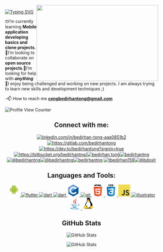<img src="https://media0.giphy.com/media/fc8vjg5dxqkMM/giphy.gif" align="right" width="400" height="250">

[![Typing SVG](https://readme-typing-svg.herokuapp.com?color=%2347DCFF&lines=Always+learning+new+things;Backend+<3;Open+source+makes+us+better+programmer)](https://git.io/typing-svg)

🤓I’m currently learning **Mobile application developing basics and clone projects**.👾I’m looking to collaborate on **open source projects**.🤝I’m looking for help with ***anything*** 💪I enjoy being challenged and working on new projects. I am always trying to learn new skills and development techniques ;)

-📫 How to reach me **cengbedirhantong@gmail.com**

![Profile View Counter](https://komarev.com/ghpvc/?username=bedirhantong) 

<h2 align = center>Connect with me:</h2>
<p align="center">
<a href="https://linkedin.com/in/linkedin.com/in/bedirhan-tong-aaa0851b2" target="blank"><img align="center" src="https://raw.githubusercontent.com/rahuldkjain/github-profile-readme-generator/master/src/images/icons/Social/linked-in-alt.svg" alt="linkedin.com/in/bedirhan-tong-aaa0851b2" height="30" width="40" /></a><a href="https://gitlab.com" target="blank"><img align="center" src="https://cdn4.iconfinder.com/data/icons/logos-and-brands/512/144_Gitlab_logo_logos-512.png" alt="https://gitlab.com/bedirhantong" height="30" width="40" /></a><a href="https://dev.to/" target="blank"><img align="center" src="https://cdn6.aptoide.com/imgs/c/c/4/cc4728ef462176c828948f9ce056fa5f_icon.png" alt="https://dev.to/bedirhantong?signin=true" height="30" width="40" /></a><a href="https://bitbucket.org/dashboard/overview" target="blank"><img align="center" src="https://cdn.freebiesupply.com/logos/large/2x/bitbucket-logo-svg-vector.svg" alt="https://bitbucket.org/bedirhantng/" height="30" width="40" /></a><a href="https://stackoverflow.com/users/bedirhan tonğ" target="blank"><img align="center" src="https://raw.githubusercontent.com/rahuldkjain/github-profile-readme-generator/master/src/images/icons/Social/stack-overflow.svg" alt="bedirhan tonğ" height="30" width="40" /></a><a href="https://instagram.com/bedirhantng" target="blank"><img align="center" src="https://raw.githubusercontent.com/rahuldkjain/github-profile-readme-generator/master/src/images/icons/Social/instagram.svg" alt="bedirhantng" height="30" width="40" /></a><a href="https://hashnode.com/@bedirhantng" target="blank"><img align="center" src="https://raw.githubusercontent.com/rahuldkjain/github-profile-readme-generator/master/src/images/icons/Social/hashnode.svg" alt="@bedirhantng" height="30" width="40" /></a><a href="https://medium.com/@bedirhantng" target="blank"><img align="center" src="https://raw.githubusercontent.com/rahuldkjain/github-profile-readme-generator/master/src/images/icons/Social/medium.svg" alt="@bedirhantng" height="30" width="40" /></a><a href="https://www.codechef.com/users/bedirhantng" target="blank"><img align="center" src="https://cdn.jsdelivr.net/npm/simple-icons@3.1.0/icons/codechef.svg" alt="bedirhantng" height="30" width="40" /></a>
<a href="https://www.hackerrank.com/tbedirhan159" target="blank"><img align="center" src="https://raw.githubusercontent.com/rahuldkjain/github-profile-readme-generator/master/src/images/icons/Social/hackerrank.svg" alt="tbedirhan159" height="30" width="40" /></a><a href="https://www.hackerearth.com/@bdoxlr" target="blank"><img align="center" src="https://raw.githubusercontent.com/rahuldkjain/github-profile-readme-generator/master/src/images/icons/Social/hackerearth.svg" alt="@bdoxlr" height="30" width="40" /></a>
</p> 

<h2 align = center>Languages and Tools:</h2>
<p align="center"> <a href="https://developer.android.com" target="_blank" rel="noreferrer"> <img src="https://raw.githubusercontent.com/devicons/devicon/master/icons/android/android-original-wordmark.svg" alt="android" width="40" height="40"/> 
</a> <a href="https://flutter.dev/" target="_blank" rel="noreferrer"> <img src="https://seeklogo.com/images/F/flutter-logo-5086DD11C5-seeklogo.com.png" alt="flutter" width="40" height="40"/> </a> <a href="https://dart.dev/" target="_blank" rel="noreferrer"> <img src="https://upload.wikimedia.org/wikipedia/commons/thumb/9/91/Dart-logo-icon.svg/2048px-Dart-logo-icon.svg.png" alt="dart" width="40" height="40"/> </a>
 <a href="https://firebase.google.com/" target="_blank" rel="noreferrer"> <img src="https://cdn.worldvectorlogo.com/logos/firebase-1.svg" alt="dart" width="40" height="40"/> </a>
 <a href="https://www.cprogramming.com/" target="_blank" rel="noreferrer"> <img src="https://raw.githubusercontent.com/devicons/devicon/master/icons/c/c-original.svg" alt="c" width="40" height="40"/> </a><a href="https://git-scm.com/" target="_blank" rel="noreferrer"> <img src="https://www.vectorlogo.zone/logos/git-scm/git-scm-icon.svg" alt="git" width="40" height="40"/> </a> <a href="https://www.w3.org/html/" target="_blank" rel="noreferrer"> <img src="https://raw.githubusercontent.com/devicons/devicon/master/icons/html5/html5-original-wordmark.svg" alt="html5" width="40" height="40"/> </a><a href="https://www.w3schools.com/css/" target="_blank" rel="noreferrer"> <img src="https://raw.githubusercontent.com/devicons/devicon/master/icons/css3/css3-original-wordmark.svg" alt="css3" width="40" height="40"/> </a>  <a href="https://developer.mozilla.org/en-US/docs/Web/JavaScript" target="_blank" rel="noreferrer"> <img src="https://raw.githubusercontent.com/devicons/devicon/master/icons/javascript/javascript-original.svg" alt="javascript" width="40" height="40"/> </a> <a href="https://www.adobe.com/in/products/illustrator.html" target="_blank" rel="noreferrer"> <img src="https://www.vectorlogo.zone/logos/adobe_illustrator/adobe_illustrator-icon.svg" alt="illustrator" width="40" height="40"/> </a> <a href="https://www.java.com" target="_blank" rel="noreferrer"> <img src="https://raw.githubusercontent.com/devicons/devicon/master/icons/java/java-original.svg" alt="java" width="40" height="40"/> </a><a href="https://www.linux.org/" target="_blank" rel="noreferrer"> <img src="https://raw.githubusercontent.com/devicons/devicon/master/icons/linux/linux-original.svg" alt="linux" width="40" height="40"/> </a> 

<h2 align = center>GitHub Stats</h2>
<p align = center><img src="https://github-readme-stats.vercel.app/api?username=bedirhantong&show_icons=true&theme=nightowl" alt="GitHub Stats"></p>
<p align = center><img src="https://github-readme-streak-stats.herokuapp.com?user=bedirhantong&theme=nightowl" alt="GitHub Stats"></p>


